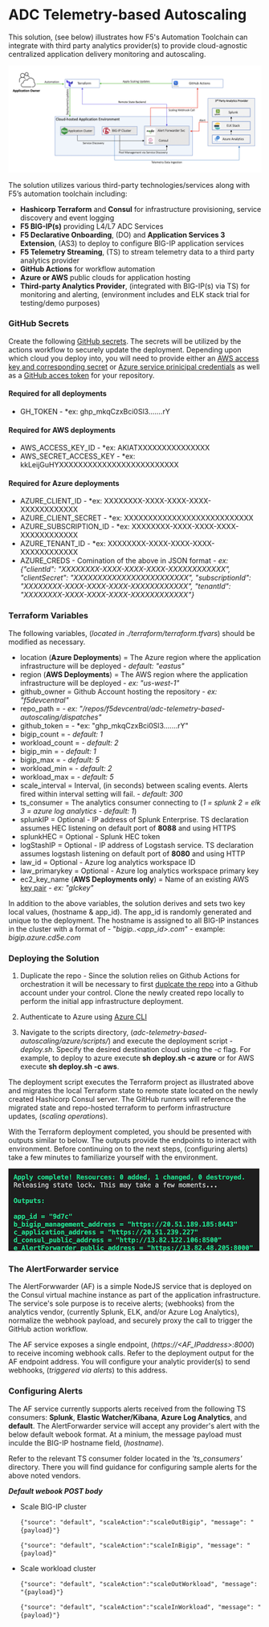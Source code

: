 ADC Telemetry-based Autoscaling
===============================
This solution, (see below) illustrates how F5's Automation Toolchain can integrate with third party analytics provider(s) to provide cloud-agnostic centralized application delivery monitoring and autoscaling.  

<img src="images/arch.png" alt="Flowers">

The solution utilizes various third-party technologies/services along with F5’s automation toolchain including:
   
   - **Hashicorp Terraform** and **Consul** for infrastructure provisioning, service discovery and event logging
   - **F5 BIG-IP(s)** providing L4/L7 ADC Services
   - **F5 Declarative Onboarding**, (DO) and **Application Services 3 Extension**, (AS3) to deploy to configure BIG-IP application services
   - **F5 Telemetry Streaming**, (TS) to stream telemetry data to a third party analytics provider
   - **GitHub Actions** for workflow automation 
   - **Azure or AWS** public clouds for application hosting
   - **Third-party Analytics Provider**, (integrated with BIG-IP(s) via TS) for monitoring and alerting, (environment includes and ELK stack trial for testing/demo purposes)


### GitHub Secrets
Create the following [GitHub secrets](https://docs.github.com/en/actions/reference/encrypted-secrets).  The secrets will be utilized by the actions workflow to securely update the deployment. Depending upon which cloud you deploy into, you will need to provide either an [AWS access key and corresponding secret](https://aws.amazon.com/premiumsupport/knowledge-center/create-access-key/) or [Azure service prinicipal credentials](https://github.com/marketplace/actions/azure-login) as well as a [GitHub acces token](https://docs.github.com/en/github/authenticating-to-github/keeping-your-account-and-data-secure/creating-a-personal-access-token) for your repository.


#### Required for all deployments 
- GH_TOKEN   - *ex: ghp_mkqCzxBci0Sl3.......rY

#### Required for AWS deployments 
- AWS_ACCESS_KEY_ID - *ex: AKIATXXXXXXXXXXXXXXX
- AWS_SECRET_ACCESS_KEY - *ex: kkLeijGuHYXXXXXXXXXXXXXXXXXXXXXXXXX

#### Required for Azure deployments 
- AZURE_CLIENT_ID   - *ex: XXXXXXXX-XXXX-XXXX-XXXX-XXXXXXXXXXXX
- AZURE_CLIENT_SECRET   - *ex: XXXXXXXXXXXXXXXXXXXXXXXXXXX
- AZURE_SUBSCRIPTION_ID   - *ex: XXXXXXXX-XXXX-XXXX-XXXX-XXXXXXXXXXXX
- AZURE_TENANT_ID   - *ex: XXXXXXXX-XXXX-XXXX-XXXX-XXXXXXXXXXXX
- AZURE_CREDS  - Comination of the above in JSON format  -  *ex: {"clientId": "XXXXXXXX-XXXX-XXXX-XXXX-XXXXXXXXXXXX",  "clientSecret": "XXXXXXXXXXXXXXXXXXXXXXXX", "subscriptionId": "XXXXXXXX-XXXX-XXXX-XXXX-XXXXXXXXXXXX", "tenantId": "XXXXXXXX-XXXX-XXXX-XXXX-XXXXXXXXXXXX"}*

### Terraform Variables

The following variables, (*located in ./terraform/terraform.tfvars*) should be modified as necessary.

- location (**Azure Deployments**) = The Azure region where the application infrastructure will be deployed   -  *default: "eastus"*
- region (**AWS Deployments**) = The AWS region where the application infrastructure will be deployed   - *ex: "us-west-1"*
- github_owner = Github Account hosting the repository   -  *ex: "f5devcentral"*
- repo_path =     -  *ex: "/repos/f5devcentral/adc-telemetry-based-autoscaling/dispatches"*
- github_token =   -  *ex: "ghp_mkqCzxBci0Sl3.......rY"
- bigip_count =    -  *default: 1* 
- workload_count =    -  *default: 2* 
- bigip_min =    -  *default: 1* 
- bigip_max =    -  *default: 5* 
- workload_min =    -  *default: 2*  
- workload_max =    -  *default: 5* 
- scale_interval =  Interval, (in seconds) between scaling events.  Alerts fired within interval setting will fail. -  *default: 300*  
- ts_consumer     = The analytics consumer connecting to (*1 = splunk   2 = elk   3 = azure log analytics -  default: 1*)
- splunkIP        = Optional - IP address of Splunk Enterprise.  TS declaration assumes HEC listening on default port of **8088** and using HTTPS
- splunkHEC       = Optional - Splunk HEC token
- logStashIP      = Optional - IP address of Logstash service.  TS declaration assumes logstash listening on default port of **8080** and using HTTP
- law_id          = Optional - Azure log analytics workspace ID
- law_primarykey  = Optional - Azure log analytics workspace primary key
- ec2_key_name (**AWS Deployments only**)  = Name of an existing AWS [key pair](https://docs.aws.amazon.com/AWSEC2/latest/UserGuide/ec2-key-pairs.html) - *ex: "glckey"*

In addition to the above variables, the solution derives and sets two key local values, (hostname & app_id). The app_id is randomly generated and unique to the deployment. The hostname is assigned to all BIG-IP instances in the cluster with a format of - "*bigip.<cloud>.<app_id>.com*"  - example: *bigip.azure.cd5e.com*

### Deploying the Solution
1. Duplicate the repo - Since the solution relies on Github Actions for orchestration it will be necessary to first [duplcate the repo](https://docs.github.com/en/github/creating-cloning-and-archiving-repositories/creating-a-repository-on-github/duplicating-a-repository) into a Github account under your control.  Clone the newly created repo locally to perform the initial app infrastructure deployment.

1. Authenticate to Azure using [Azure CLI](https://registry.terraform.io/providers/hashicorp/azurerm/latest/docs/guides/azure_cli)

1. Navigate to the scripts directory, (*adc-telemetry-based-autoscaling/azure/scripts/*) and execute the deployment script - *deploy.sh*.  Specify the desired destination cloud using the *-c* flag.  For example, to deploy to azure execute **sh deploy.sh -c azure** or for AWS execute **sh deploy.sh -c aws**. 

The deployment script executes the Terraform project as illustrated above and migrates the local Terraform state to remote state located on the newly created Hashicorp Consul server.  The GitHub runners will reference the migrated state and repo-hosted terraform to perform infrastructure updates, (*scaling operations*).  
  
With the Terraform deployment completed, you should be presented with outputs similar to below.  The outputs provide the endpoints to interact with environment.  Before continuing on to the next steps, (configuring alerts) take a few minutes to familiarize yourself with the environment.

<img src="images/output.png" alt="Flowers"  width="500">


### The AlertForwarder service
The AlertForwwarder (AF) is a simple NodeJS service that is deployed on the Consul virtual machine instance as part of the application infrastructure.  The service's sole purpose is to receive alerts; (webhooks) from the analytics vendor, (currently Splunk, ELK, and/or Azure Log Analytics), normalize the webhook payload, and securely proxy the call to trigger the GitHub action workflow.
  
The AF service exposes a single endpoint, (*https://<AF_IPaddress>:8000*) to receive incoming webhook calls.  Refer to the deployment output for the AF endpoint address.  You will configure your analytic provider(s) to send webhooks, (*triggered via alerts*) to this address.


### Configuring Alerts

The AF service currently supports alerts received from the following TS consumers: **Splunk**, **Elastic Watcher/Kibana**, **Azure Log Analytics**, and **default**.  The AlertForwarder service will accept any provider's alert with the below default webook format.  At a minium, the message payload must inculde the BIG-IP hostname field, (*hostname*).

Refer to the relevant TS consumer folder located in the *'ts_consumers'* directory.  There you will find guidance for configuring sample alerts for the above noted vendors.  

***Default webook POST body***   
-  Scale BIG-IP cluster
      ```
      {"source": "default", "scaleAction":"scaleOutBigip", "message": "{payload}"}
      ```
      ```
      {"source": "default", "scaleAction":"scaleInBigip", "message": "{payload}"      
      ```

-  Scale workload cluster          
      ```
      {"source": "default", "scaleAction":"scaleOutWorkload", "message": "{payload}"}
      ```
      ``` 
      {"source": "default", "scaleAction":"scaleInWorkload", "message": "{payload}"}
      ```